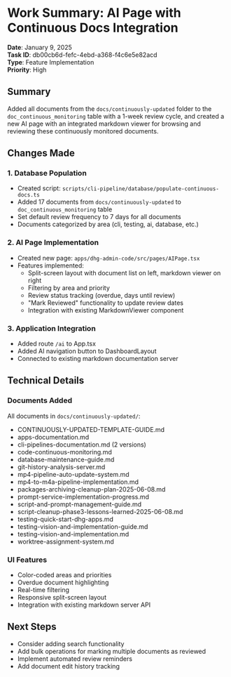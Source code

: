 # Work Summary: AI Page with Continuous Docs Integration

**Date**: January 9, 2025  
**Task ID**: db00cb6d-fefc-4ebd-a368-f4c6e5e82acd  
**Type**: Feature Implementation  
**Priority**: High

## Summary

Added all documents from the `docs/continuously-updated` folder to the `doc_continuous_monitoring` table with a 1-week review cycle, and created a new AI page with an integrated markdown viewer for browsing and reviewing these continuously monitored documents.

## Changes Made

### 1. Database Population
- Created script: `scripts/cli-pipeline/database/populate-continuous-docs.ts`
- Added 17 documents from `docs/continuously-updated` to `doc_continuous_monitoring` table
- Set default review frequency to 7 days for all documents
- Documents categorized by area (cli, testing, ai, database, etc.)

### 2. AI Page Implementation
- Created new page: `apps/dhg-admin-code/src/pages/AIPage.tsx`
- Features implemented:
  - Split-screen layout with document list on left, markdown viewer on right
  - Filtering by area and priority
  - Review status tracking (overdue, days until review)
  - "Mark Reviewed" functionality to update review dates
  - Integration with existing MarkdownViewer component

### 3. Application Integration
- Added route `/ai` to App.tsx
- Added AI navigation button to DashboardLayout
- Connected to existing markdown documentation server

## Technical Details

### Documents Added
All documents in `docs/continuously-updated/`:
- CONTINUOUSLY-UPDATED-TEMPLATE-GUIDE.md
- apps-documentation.md
- cli-pipelines-documentation.md (2 versions)
- code-continuous-monitoring.md
- database-maintenance-guide.md
- git-history-analysis-server.md
- mp4-pipeline-auto-update-system.md
- mp4-to-m4a-pipeline-implementation.md
- packages-archiving-cleanup-plan-2025-06-08.md
- prompt-service-implementation-progress.md
- script-and-prompt-management-guide.md
- script-cleanup-phase3-lessons-learned-2025-06-08.md
- testing-quick-start-dhg-apps.md
- testing-vision-and-implementation-guide.md
- testing-vision-and-implementation.md
- worktree-assignment-system.md

### UI Features
- Color-coded areas and priorities
- Overdue document highlighting
- Real-time filtering
- Responsive split-screen layout
- Integration with existing markdown server API

## Next Steps
- Consider adding search functionality
- Add bulk operations for marking multiple documents as reviewed
- Implement automated review reminders
- Add document edit history tracking